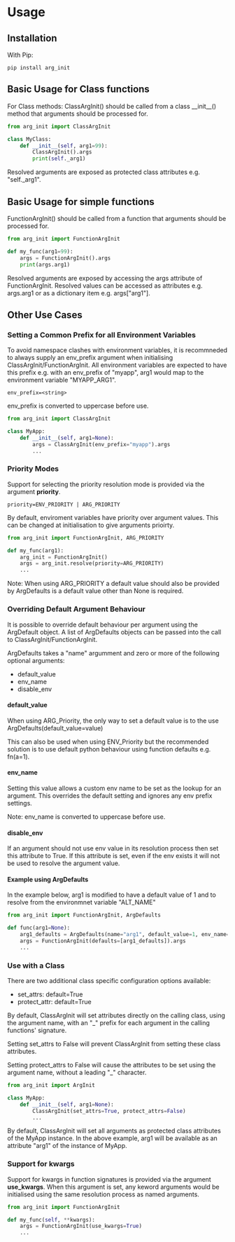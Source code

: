 # Usage

## Installation

With Pip:

```text
pip install arg_init
```

## Basic Usage for Class functions

For Class methods: ClassArgInit() should be called from a class \_\_init\_\_() method that arguments should be processed for.

```python
from arg_init import ClassArgInit

class MyClass:
    def __init__(self, arg1=99):
        ClassArgInit().args
        print(self._arg1)
```

Resolved arguments are exposed as protected class attributes e.g. "self._arg1".

## Basic Usage for simple functions

FunctionArgInit() should be called from a function that arguments should be processed for.

```python
from arg_init import FunctionArgInit

def my_func(arg1=99):
    args = FunctionArgInit().args
    print(args.arg1)
```

Resolved arguments are exposed by accessing the args attribute of FunctionArgInit. Resolved values can be accessed as attributes e.g. args.arg1 or as a dictionary item e.g. args["arg1"].

## Other Use Cases

### Setting a Common Prefix for all Environment Variables

To avoid namespace clashes with environment variables, it is recommneded to always supply an env_prefix argument when initialising ClassArgInit/FunctionArgInit. All environment variables are expected to have this prefix e.g. with an env_prefix of "myapp", arg1 would map to the environment variable "MYAPP_ARG1".

```text
env_prefix=<string>
```

env_prefix is converted to uppercase before use.

```python
from arg_init import ClassArgInit

class MyApp:
    def __init__(self, arg1=None):
        args = ClassArgInit(env_prefix="myapp").args
        ...
```

### Priority Modes

Support for selecting the priority resolution mode is provided via the argument **priority**.

```text
priority=ENV_PRIORITY | ARG_PRIORITY
```

By default, enviroment variables have priority over argument values. This can be changed at initialisation to give arguments prioirty.

```python
from arg_init import FunctionArgInit, ARG_PRIORITY

def my_func(arg1):
    arg_init = FunctionArgInit()
    args = arg_init.resolve(priority=ARG_PRIORITY)
    ...
```

Note: When using ARG_PRIORITY a default value should also be provided by ArgDefaults is a default value other than None is required.

### Overriding Default Argument Behaviour

It is possible to override default behaviour per argument using the ArgDefault object. A list of ArgDefaults objects can be passed into the call to ClassArgInit/FunctionArgInit.

ArgDefaults takes a "name" argumment and zero or more of the following optional arguments:

+ default_value
+ env_name
+ disable_env

#### default_value

When using ARG_Priority, the only way to set a default value is to the use ArgDefaults(default_value=value)

This can also be used when using ENV_Priority but the recommended solution is to use default python behaviour using function defaults e.g. fn(a=1).

#### env_name

Setting this value allows a custom env name to be set as the lookup for an argument. This overrides the default setting and ignores any env prefix settings.

Note: env_name is converted to uppercase before use.

#### disable_env

If an argument should not use env value in its resolution process then set this attribute to True. If this attribute is set, even if the env exists it will not be used to resolve the argument value.

#### Example using ArgDefaults

In the example below, arg1 is modified to have a default value of 1 and to resolve from the environmnet variable "ALT_NAME"

```python
from arg_init import FunctionArgInit, ArgDefaults

def func(arg1=None):
    arg1_defaults = ArgDefaults(name="arg1", default_value=1, env_name="ALT_NAME")
    args = FunctionArgInit(defaults=[arg1_defaults]).args
    ...
```

### Use with a Class

There are two additional class specific configuration options available:

+ set_attrs: default=True
+ protect_attr: default=True

By default, ClassArgInit will set attributes directly on the calling class, using the argument name, with an "_" prefix for each argument in the calling functions' signature.

Setting set_attrs to False will prevent ClassArgInit from setting these class attributes.

Setting protect_attrs to False will cause the attributes to be set using the argument name, without a leading "_" character.

```python
from arg_init import ArgInit

class MyApp:
    def __init__(self, arg1=None):
        ClassArgInit(set_attrs=True, protect_attrs=False)
        ...
```

By default, ClassArgInit will set all arguments as protected class attributes of the MyApp instance. In the above example, arg1 will be available as an attribute "arg1" of the instance of MyApp.

### Support for kwargs

Support for kwargs in function signatures is provided via the argument **use_kwargs**. When this argument is set, any keword arguments would be initialised using the same resolution process as named arguments.

```python
from arg_init import FunctionArgInit

def my_func(self, **kwargs):
    args = FunctionArgInit(use_kwargs=True)
    ...
```
